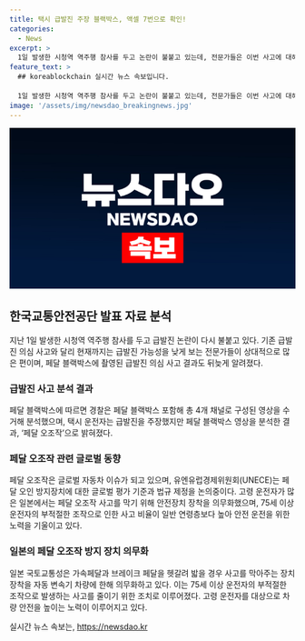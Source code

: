 ```yaml
---
title: 택시 급발진 주장 블랙박스, 액셀 7번으로 확인!
categories:
  - News
excerpt: >
  1일 발생한 시청역 역주행 참사를 두고 논란이 불붙고 있는데, 전문가들은 이번 사고에 대해 급발진 가능성을 낮게 보고 있다. 해당 사고의 페달 블랙박스 영상 분석 결과는 운전자가 브레이크를 밟지 않고 가속 페달을 계속 밟은 것으로 확인됐으며, 이는 급발진이 아닌 페달 오조작으로 밝혀졌다. 이에 따라 일본에서는 페달 오조작 방지장치를 의무화하고 있으며, 고령 운전자 관련 사고에서 페달 오조작이 높은 비율을 차지함에 따라 안전 운전을 위해 대책을 마련하고 있다.
feature_text: >
  ## koreablockchain 실시간 뉴스 속보입니다.

  1일 발생한 시청역 역주행 참사를 두고 논란이 불붙고 있는데, 전문가들은 이번 사고에 대해 급발진 가능성을 낮게 보고 있다. 해당 사고의 페달 블랙박스 영상 분석 결과는 운전자가 브레이크를 밟지 않고 가속 페달을 계속 밟은 것으로 확인됐으며, 이는 급발진이 아닌 페달 오조작으로 밝혀졌다. 이에 따라 일본에서는 페달 오조작 방지장치를 의무화하고 있으며, 고령 운전자 관련 사고에서 페달 오조작이 높은 비율을 차지함에 따라 안전 운전을 위해 대책을 마련하고 있다.
image: '/assets/img/newsdao_breakingnews.jpg'
---
```


<p><img src="/assets/img/newsdao_breakingnews.jpg" alt="koreablockchain 속보" /></p>

<h2 data-ke-size="size26">한국교통안전공단 발표 자료 분석</h2>

<p data-ke-size="size16">지난 1일 발생한 시청역 역주행 참사를 두고 급발진 논란이 다시 불붙고 있다. 기존 급발진 의심 사고와 달리 현재까지는 급발진 가능성을 낮게 보는 전문가들이 상대적으로 많은 편이며, 페달 블랙박스에 촬영된 급발진 의심 사고 결과도 뒤늦게 알려졌다.</p>

<h3>급발진 사고 분석 결과</h3>

<p data-ke-size="size16">페달 블랙박스에 따르면 경찰은 페달 블랙박스 포함해 총 4개 채널로 구성된 영상을 수거해 분석했으며, 택시 운전자는 급발진을 주장했지만 페달 블랙박스 영상을 분석한 결과, ‘페달 오조작’으로 밝혀졌다.</p>

<h3>페달 오조작 관련 글로벌 동향</h3>

<p data-ke-size="size16">페달 오조작은 글로벌 자동차 이슈가 되고 있으며, 유엔유럽경제위원회(UNECE)는 페달 오인 방지장치에 대한 글로벌 평가 기준과 법규 제정을 논의중이다. 고령 운전자가 많은 일본에서는 페달 오조작 사고를 막기 위해 안전장치 장착을 의무화했으며, 75세 이상 운전자의 부적절한 조작으로 인한 사고 비율이 일반 연령층보다 높아 안전 운전을 위한 노력을 기울이고 있다.</p>

<h3>일본의 페달 오조작 방지 장치 의무화</h3>

<p data-ke-size="size16">일본 국토교통성은 가속페달과 브레이크 페달을 헷갈려 밟을 경우 사고를 막아주는 장치 장착을 자동 변속기 차량에 한해 의무화하고 있다. 이는 75세 이상 운전자의 부적절한 조작으로 발생하는 사고를 줄이기 위한 조치로 이루어졌다. 고령 운전자를 대상으로 차량 안전을 높이는 노력이 이루어지고 있다.</p>
실시간 뉴스 속보는, <a href="https://newsdao.kr" rel="dofollow">https://newsdao.kr</a>


